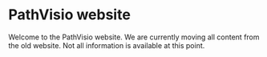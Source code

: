 # PathVisio website
Welcome to the PathVisio website. 
We are currently moving all content from the old website. Not all information is available at this point.



